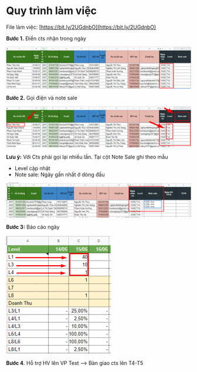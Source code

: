 # Quy trình làm việc

File làm việc: [https://bit.ly/2UGdnbO](https://bit.ly/2UGdnbO)

**Bước 1.** Điền cts nhận trong ngày

![B&#x1B0;&#x1A1;&#x301;c 1](../.gitbook/assets/b1.png)

**Bước 2.** Gọi điện và note sale

![B&#x1B0;&#x1A1;&#x301;c 2](../.gitbook/assets/b2%20%281%29.png)

**Lưu ý:** Với Cts phải gọi lại nhiều lần. Tại cột Note Sale ghi theo mẫu

* Level cập nhật
* Note sale: Ngày gần nhất ở dòng đầu

![](../.gitbook/assets/b22.png)

**Bước 3:** Báo cáo ngày

![](../.gitbook/assets/b3.png)

**Bước 4**. Hỗ trợ HV lên VP Test --&gt; Bàn giao cts lên T4-T5

